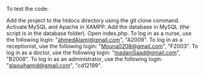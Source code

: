 To test the code:

Add the project to the htdocs directory using the git clone command.
Activate MySQL and Apache in XAMPP.
Add the database in MySQL (the script is in the database folder).
Open index.php.
To log in as a nurse, use the following login: "ahmedAlami@gmail.com", "A2009".
To log in as a receptionist, use the following login: "Mouna0208@gmail.com", "F2003".
To log in as a doctor, use the following login: "madaniSaad@gmail.com", "B2008".
To log in as an administrator, use the following login: "alaouihamid@gmail.com", "cd12199".

